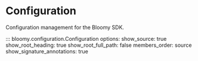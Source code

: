 # Configuration

Configuration management for the Bloomy SDK.

::: bloomy.configuration.Configuration
    options:
      show_source: true
      show_root_heading: true
      show_root_full_path: false
      members_order: source
      show_signature_annotations: true